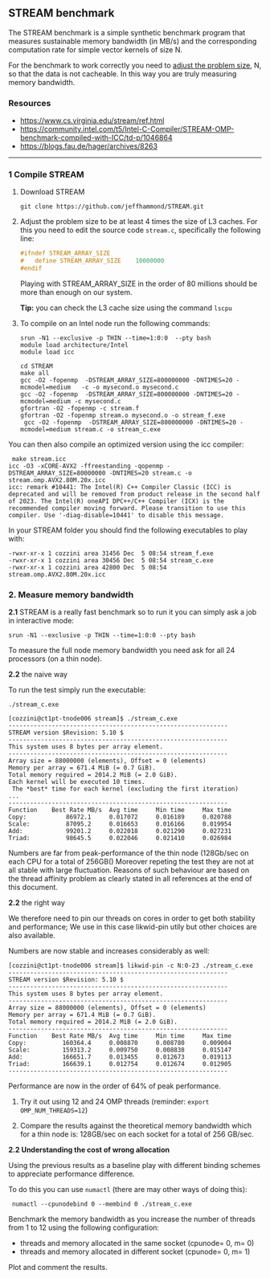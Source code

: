 ## STREAM benchmark

The STREAM benchmark is a simple synthetic benchmark program that measures sustainable memory bandwidth (in MB/s) and the corresponding computation rate for simple vector kernels of size N.

For the benchmark to work correctly you need to [adjust the problem size](http://www.cs.virginia.edu/stream/ref.html#size), N, so that the data is not cacheable. In this way you are truly measuring memory bandwidth.

### Resources

- https://www.cs.virginia.edu/stream/ref.html
- https://community.intel.com/t5/Intel-C-Compiler/STREAM-OMP-benchmark-compiled-with-ICC/td-p/1046864
- https://blogs.fau.de/hager/archives/8263

-----

### 1 Compile STREAM 

 1. Download STREAM

    `git clone https://github.com/jeffhammond/STREAM.git `

 2. Adjust the problem size to be at least 4 times the size of L3 caches. For this you need to edit the source code `stream.c`, specifically the following line:

    ```c
    #ifndef STREAM_ARRAY_SIZE
    #   define STREAM_ARRAY_SIZE    10000000
    #endif
    ```

    Playing with STREAM_ARRAY_SIZE in the order of 80 millions should be more than enough on our system.

    **Tip:**  you can check the L3 cache size using the command `lscpu`

 3. To compile on an Intel node run the following commands:

    ```
    srun -N1 --exclusive -p THIN --time=1:0:0  --pty bash
    module load architecture/Intel
    module load icc
  
    cd STREAM
    make all
    gcc -O2 -fopenmp  -DSTREAM_ARRAY_SIZE=800000000 -DNTIMES=20 -mcmodel=medium   -c -o mysecond.o mysecond.c
    gcc -O2 -fopenmp  -DSTREAM_ARRAY_SIZE=800000000 -DNTIMES=20 -mcmodel=medium -c mysecond.c
    gfortran -O2 -fopenmp -c stream.f
    gfortran -O2 -fopenmp stream.o mysecond.o -o stream_f.exe
     gcc -O2 -fopenmp  -DSTREAM_ARRAY_SIZE=800000000 -DNTIMES=20 -mcmodel=medium stream.c -o stream_c.exe
    
    ```
    
  You can then also compile an optimized version using the icc compiler: 
   
   ```
    make stream.icc
icc -O3 -xCORE-AVX2 -ffreestanding -qopenmp -DSTREAM_ARRAY_SIZE=80000000 -DNTIMES=20 stream.c -o stream.omp.AVX2.80M.20x.icc
icc: remark #10441: The Intel(R) C++ Compiler Classic (ICC) is deprecated and will be removed from product release in the second half of 2023. The Intel(R) oneAPI DPC++/C++ Compiler (ICX) is the recommended compiler moving forward. Please transition to use this compiler. Use '-diag-disable=10441' to disable this message.

 ```
 
 In your STREAM folder you should find the following executables to play with:
 
 ```
-rwxr-xr-x 1 cozzini area 31456 Dec  5 08:54 stream_f.exe
-rwxr-xr-x 1 cozzini area 30456 Dec  5 08:54 stream_c.exe
-rwxr-xr-x 1 cozzini area 42800 Dec  5 08:54 stream.omp.AVX2.80M.20x.icc
```
 
   
    

### 2. Measure memory bandwidth

**2.1** STREAM is a really fast benchmark so to run it you can simply ask a job in interactive mode:

`srun -N1 --exclusive -p THIN --time=1:0:0 --pty bash`

To measure the full node memory bandwidth you need ask for all 24 processors (on a thin node).



**2.2** the naive way 

To run the test simply run the executable:

`./stream_c.exe`


``` 
[cozzini@ct1pt-tnode006 stream]$ ./stream_c.exe
-------------------------------------------------------------
STREAM version $Revision: 5.10 $
-------------------------------------------------------------
This system uses 8 bytes per array element.
-------------------------------------------------------------
Array size = 88000000 (elements), Offset = 0 (elements)
Memory per array = 671.4 MiB (= 0.7 GiB).
Total memory required = 2014.2 MiB (= 2.0 GiB).
Each kernel will be executed 10 times.
 The *best* time for each kernel (excluding the first iteration)
...
-------------------------------------------------------------
Function    Best Rate MB/s  Avg time     Min time     Max time
Copy:           86972.1     0.017072     0.016189     0.020788
Scale:          87095.2     0.016653     0.016166     0.019954
Add:            99201.2     0.022018     0.021290     0.027231
Triad:          98645.5     0.022046     0.021410     0.026984

```

Numbers are far from peak-performance of the thin node (128Gb/sec on each CPU for a total of 256GB()
Moreover repeting the test they are not at all stable with large fluctuation.
Reasons of such behaviour are based on the thread affinity problem as clearly stated in all references at the end of this document.


**2.2** the right way  

We therefore  need to pin our threads on cores in order to get both stability and performance;
We use in this case likwid-pin utily but other choices are also available.

Numbers are now stable and increases considerably as well:

```
[cozzini@ct1pt-tnode006 stream]$ likwid-pin -c N:0-23 ./stream_c.exe
-------------------------------------------------------------
STREAM version $Revision: 5.10 $
-------------------------------------------------------------
This system uses 8 bytes per array element.
-------------------------------------------------------------
Array size = 88000000 (elements), Offset = 0 (elements)
Memory per array = 671.4 MiB (= 0.7 GiB).
Total memory required = 2014.2 MiB (= 2.0 GiB).
-------------------------------------------------------------
Function    Best Rate MB/s  Avg time     Min time     Max time
Copy:          160364.4     0.008870     0.008780     0.009004
Scale:         159313.2     0.009750     0.008838     0.015147
Add:           166651.7     0.013455     0.012673     0.019113
Triad:         166639.1     0.012754     0.012674     0.012905
-------------------------------------------------------------
```

Performance are now in the order of 64% of peak performance.


1. Try it out using 12 and 24 OMP threads (reminder: `export OMP_NUM_THREADS=12`)

2. Compare the results against the theoretical memory bandwidth which for a thin node is: 128GB/sec on each socket for a total of 256 GB/sec.

**2.2 Understanding the cost of wrong allocation**

Using the previous results as a baseline play with different binding schemes to appreciate performance difference.

To do this you can use `numactl` (there are may other ways of doing this):

```_c
 numactl --cpunodebind 0 --membind 0 ./stream_c.exe
```

Benchmark the memory bandwidth as you increase the number of threads from 1 to 12 using the following configuration:

- threads and memory allocated in the same socket (cpunode= 0, m= 0)
- threads and memory allocated in different socket (cpunode= 0, m= 1)

Plot and comment the results.




